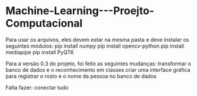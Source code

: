 # Machine-Learning---Proejto-Computacional
Para usar os arquivos, eles devem estar na mesma pasta e deve instalar os seguintes módulos:
  pip install numpy
  pip install opencv-python
  pip install mediapipe
  pip install PyQT6
  
Para a versão 0.3 do projeto, foi feito as seguintes mudanças:
  transformar o banco de dados e o reconhecimento em classes
  criar uma interface gráfica para registrar o rosto e o nome da pessoa no banco de dados

Falta fazer:
  conectar tudo
